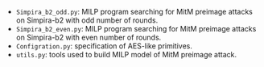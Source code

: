 - `Simpira_b2_odd.py`: MILP program searching for MitM preimage attacks on Simpira-b2 with odd number of rounds.
- `Simpira_b2_even.py`: MILP program searching for MitM preimage attacks on Simpira-b2 with even number of rounds.
- `Configration.py`: specification of AES-like primitives.
- `utils.py`: tools used to build MILP model of MitM preimage attack.